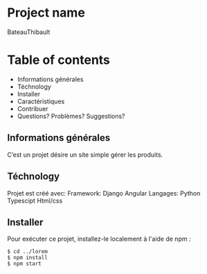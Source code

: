 # Project name
BateauThibault

# Table of contents 
* Informations générales
* Téchnology
* Installer
* Caractéristiques
* Contribuer
* Questions? Problèmes? Suggestions?

## Informations générales
C’est un projet désire un site simple gérer les produits.

## Téchnology
Projet est créé avec:
Framework:
    Django
    Angular
Langages:
    Python
    Typescipt
    Html/css
    
## Installer
Pour exécuter ce projet, installez-le localement à l'aide de npm :
```
$ cd ../lorem
$ npm install
$ npm start
```
